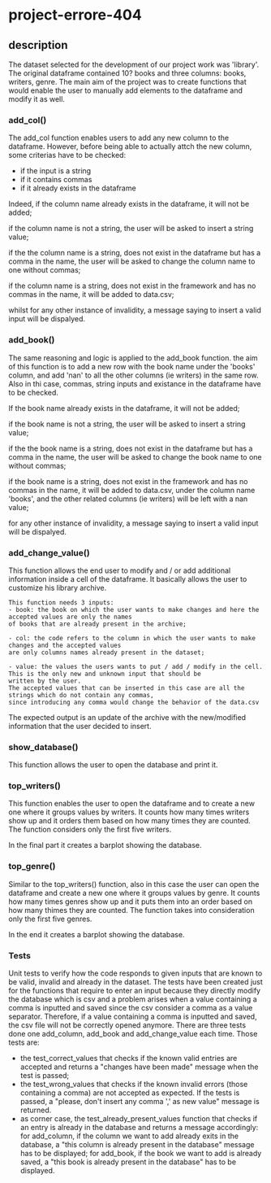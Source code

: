 # project-errore-404

## description
The dataset selected for the development of our project work was 'library'. The original dataframe contained 10? books and three columns: books, writers, genre.
The main aim of the project was to create functions that would enable the user to manually add elements to the dataframe and modify it as well.

### add_col()
The add_col function enables users to add any new column to the dataframe. However, before being able to actually attch the new column, some criterias have to be checked:
- if the input is a string
- if it contains commas
- if it already exists in the dataframe


Indeed, if the column name already exists in the dataframe, it will not be added;

if the column name is not a string, the user will be asked to insert a string value;

if the the column name is a string, does not exist in the dataframe but has a comma in the name, the user will be asked to change the column name to one without commas;

if the column name is a string, does not exist in the framework and has no commas in the name, it will be added to data.csv;

whilst for any other instance of invalidity, a message saying to insert a valid input will be dispalyed.

### add_book()
The same reasoning and logic is applied to the add_book function. the aim of this function is to add a new row with the book name under the 'books' column, and add 'nan' to all the other columns (ie writers) in the same row. Also in thi case, commas, string inputs and existance in the dataframe have to be checked.

If the book name already exists in the dataframe, it will not be added;

if the book name is not a string, the user will be asked to insert a string value;

if the the book name is a string, does not exist in the dataframe but has a comma in the name, the user will be asked to change the book name to one without commas;

if the book name is a string, does not exist in the framework and has no commas in the name, it will be added to data.csv, under the column name 'books', and the other related columns (ie writers) will be left with a nan value;

for any other instance of invalidity, a message saying to insert a valid input will be dispalyed.

### add_change_value()
This function allows the end user to modify and / or add additional information inside a cell of the dataframe. It basically allows the user to customize his library archive.

    This function needs 3 inputs:
    - book: the book on which the user wants to make changes and here the accepted values are only the names 
    of books that are already present in the archive;
    
    - col: the code refers to the column in which the user wants to make changes and the accepted values 
    are only columns names already present in the dataset;
    
    - value: the values the users wants to put / add / modify in the cell. This is the only new and unknown input that should be 
    written by the user. 
    The accepted values that can be inserted in this case are all the strings which do not contain any commas, 
    since introducing any comma would change the behavior of the data.csv
    
The expected output is an update of the archive with the new/modified information that the user decided to insert.

### show_database()
This function allows the user to open the database and print it. 

### top_writers()
This function enables the user to open the dataframe and to create a new one where it groups values by writers. It counts how many times writers show up and it orders them based 
on how many times they are counted. The function considers only the first five writers. 

In the final part it creates a barplot showing the database.

### top_genre()
Similar to the top_writers() function, also in this case the user can open the dataframe and create a new one where it groups values by genre. It counts how many times genres show up and it puts them into an order based on how many thimes they are counted. The function takes into consideration only the first five genres.

In the end it creates a barplot showing the database.

### Tests
Unit tests to verify how the code responds to given inputs that are known to be valid, invalid and already in the dataset.
The tests have been created just for the functions that require to enter an input because they directly modify the database which is csv and a problem arises when a value 
containing a comma is inputted and saved since the csv consider a comma as a value separator. Therefore, if a value containing a comma is inputted and saved,
the csv file will not be correctly opened anymore.
There are three tests done one add_column, add_book and add_change_value each time. Those tests are:
- the test_correct_values that checks if the known valid entries are accepted and returns a "changes have been made" message when the test is passed;
- the test_wrong_values that checks if the known invalid errors (those containing a comma) are not accepted as expected. If the tests is passed, a "please, don't insert any comma ',' 
  as new value" message is returned.
- as corner case, the test_already_present_values function that checks if an entry is already in the database and returns a message accordingly: 
  for add_column, if the column we want to add already exits in the database, a "this column is already present in the database" message has to be displayed;
  for add_book, if the book we want to add is already saved, a "this book is already present in the database" has to be displayed.
